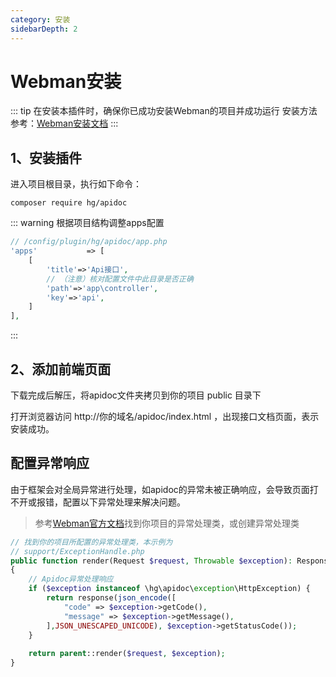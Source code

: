 ```yaml
---
category: 安装
sidebarDepth: 2
---
```


<script setup lang="ts">
import DownloadFe from "@DownloadFe";
</script>


# Webman安装

::: tip 在安装本插件时，确保你已成功安装Webman的项目并成功运行
安装方法参考：[Webman安装文档](https://www.workerman.net/doc/webman/install.html)
:::



## 1、安装插件
进入项目根目录，执行如下命令：
```
composer require hg/apidoc
```

::: warning 根据项目结构调整apps配置

```php
// /config/plugin/hg/apidoc/app.php
'apps'           => [
    [
        'title'=>'Api接口',
        // （注意）核对配置文件中此目录是否正确
        'path'=>'app\controller',
        'key'=>'api',
    ]
],
```
:::

## 2、添加前端页面

<ClientOnly>
<DownloadFe ></DownloadFe>
</ClientOnly>


下载完成后解压，将apidoc文件夹拷贝到你的项目 public 目录下

打开浏览器访问   http://你的域名/apidoc/index.html ，出现接口文档页面，表示安装成功。


## 配置异常响应

由于框架会对全局异常进行处理，如apidoc的异常未被正确响应，会导致页面打不开或报错，配置以下异常处理来解决问题。

> 参考[Webman官方文档](https://www.workerman.net/doc/webman/exception.html)找到你项目的异常处理类，或创建异常处理类

```php
// 找到你的项目所配置的异常处理类，本示例为
// support/ExceptionHandle.php
public function render(Request $request, Throwable $exception): Response
{
    // Apidoc异常处理响应
    if ($exception instanceof \hg\apidoc\exception\HttpException) {
        return response(json_encode([
            "code" => $exception->getCode(),
            "message" => $exception->getMessage(),
        ],JSON_UNESCAPED_UNICODE), $exception->getStatusCode());
    }
    
    return parent::render($request, $exception);
}
```
